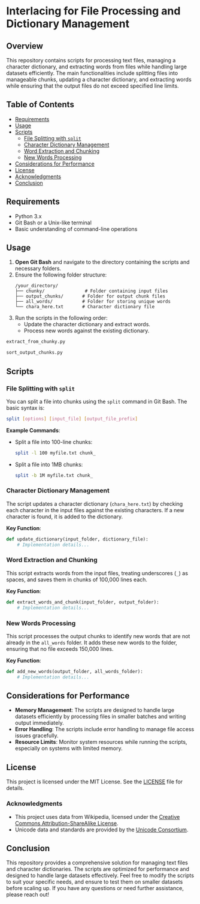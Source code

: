 # Interlacing for File Processing and Dictionary Management

## Overview

This repository contains scripts for processing text files, managing a character dictionary, and extracting words from files while handling large datasets efficiently. The main functionalities include splitting files into manageable chunks, updating a character dictionary, and extracting words while ensuring that the output files do not exceed specified line limits.

## Table of Contents

- [Requirements](#requirements)
- [Usage](#usage)
- [Scripts](#scripts)
  - [File Splitting with `split`](#file-splitting-with-split)
  - [Character Dictionary Management](#character-dictionary-management)
  - [Word Extraction and Chunking](#word-extraction-and-chunking)
  - [New Words Processing](#new-words-processing)
- [Considerations for Performance](#considerations-for-performance)
- [License](#license)
- [Acknowledgments](#acknowledgments)
- [Conclusion](#conclusion)

## Requirements

- Python 3.x
- Git Bash or a Unix-like terminal
- Basic understanding of command-line operations

## Usage

1. **Open Git Bash** and navigate to the directory containing the scripts and necessary folders.
2. Ensure the following folder structure:
   ```
   /your_directory/
   ├── chunky/               # Folder containing input files
   ├── output_chunks/       # Folder for output chunk files
   ├── all_words/           # Folder for storing unique words
   └── chara_here.txt       # Character dictionary file
   ```
3. Run the scripts in the following order:
   - Update the character dictionary and extract words.
   - Process new words against the existing dictionary.
```bash
extract_from_chunky.py
```
```bash
sort_output_chunks.py
```

## Scripts

### File Splitting with `split`

You can split a file into chunks using the `split` command in Git Bash. The basic syntax is:

```bash
split [options] [input_file] [output_file_prefix]
```

**Example Commands**:
- Split a file into 100-line chunks:
  ```bash
  split -l 100 myfile.txt chunk_
  ```
- Split a file into 1MB chunks:
  ```bash
  split -b 1M myfile.txt chunk_
  ```

### Character Dictionary Management

The script updates a character dictionary (`chara_here.txt`) by checking each character in the input files against the existing characters. If a new character is found, it is added to the dictionary.

**Key Function**:
```python
def update_dictionary(input_folder, dictionary_file):
    # Implementation details...
```

### Word Extraction and Chunking

This script extracts words from the input files, treating underscores (`_`) as spaces, and saves them in chunks of 100,000 lines each.

**Key Function**:
```python
def extract_words_and_chunk(input_folder, output_folder):
    # Implementation details...
```

### New Words Processing

This script processes the output chunks to identify new words that are not already in the `all_words` folder. It adds these new words to the folder, ensuring that no file exceeds 150,000 lines.

**Key Function**:
```python
def add_new_words(output_folder, all_words_folder):
    # Implementation details...
```

## Considerations for Performance

- **Memory Management**: The scripts are designed to handle large datasets efficiently by processing files in smaller batches and writing output immediately.
- **Error Handling**: The scripts include error handling to manage file access issues gracefully.
- **Resource Limits**: Monitor system resources while running the scripts, especially on systems with limited memory.

## License

This project is licensed under the MIT License. See the [LICENSE](LICENSE) file for details.

### Acknowledgments

- This project uses data from Wikipedia, licensed under the [Creative Commons Attribution-ShareAlike License](https://creativecommons.org/licenses/by-sa/3.0/).
- Unicode data and standards are provided by the [Unicode Consortium](https://www.unicode.org/).


## Conclusion

This repository provides a comprehensive solution for managing text files and character dictionaries. The scripts are optimized for performance and designed to handle large datasets effectively. Feel free to modify the scripts to suit your specific needs, and ensure to test them on smaller datasets before scaling up. If you have any questions or need further assistance, please reach out!
